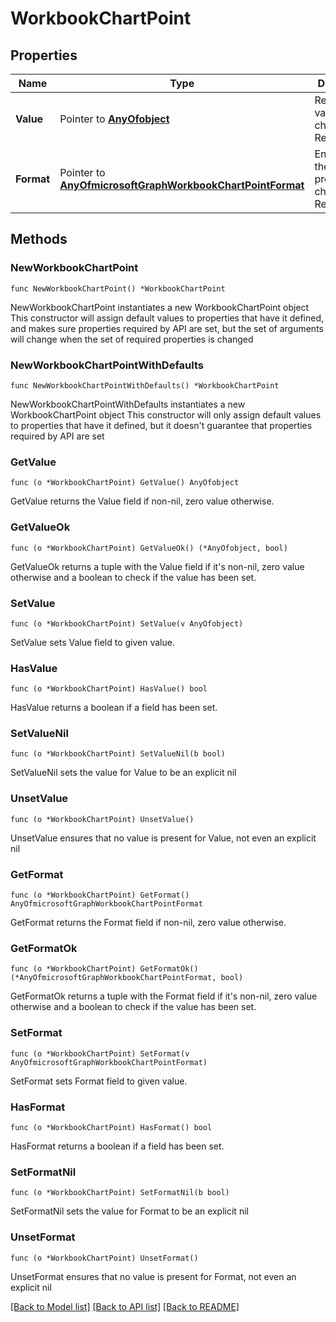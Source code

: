 # WorkbookChartPoint

## Properties

Name | Type | Description | Notes
------------ | ------------- | ------------- | -------------
**Value** | Pointer to [**AnyOfobject**](anyOf&lt;object&gt;.md) | Returns the value of a chart point. Read-only. | [optional] 
**Format** | Pointer to [**AnyOfmicrosoftGraphWorkbookChartPointFormat**](anyOf&lt;microsoft.graph.workbookChartPointFormat&gt;.md) | Encapsulates the format properties chart point. Read-only. | [optional] 

## Methods

### NewWorkbookChartPoint

`func NewWorkbookChartPoint() *WorkbookChartPoint`

NewWorkbookChartPoint instantiates a new WorkbookChartPoint object
This constructor will assign default values to properties that have it defined,
and makes sure properties required by API are set, but the set of arguments
will change when the set of required properties is changed

### NewWorkbookChartPointWithDefaults

`func NewWorkbookChartPointWithDefaults() *WorkbookChartPoint`

NewWorkbookChartPointWithDefaults instantiates a new WorkbookChartPoint object
This constructor will only assign default values to properties that have it defined,
but it doesn't guarantee that properties required by API are set

### GetValue

`func (o *WorkbookChartPoint) GetValue() AnyOfobject`

GetValue returns the Value field if non-nil, zero value otherwise.

### GetValueOk

`func (o *WorkbookChartPoint) GetValueOk() (*AnyOfobject, bool)`

GetValueOk returns a tuple with the Value field if it's non-nil, zero value otherwise
and a boolean to check if the value has been set.

### SetValue

`func (o *WorkbookChartPoint) SetValue(v AnyOfobject)`

SetValue sets Value field to given value.

### HasValue

`func (o *WorkbookChartPoint) HasValue() bool`

HasValue returns a boolean if a field has been set.

### SetValueNil

`func (o *WorkbookChartPoint) SetValueNil(b bool)`

 SetValueNil sets the value for Value to be an explicit nil

### UnsetValue
`func (o *WorkbookChartPoint) UnsetValue()`

UnsetValue ensures that no value is present for Value, not even an explicit nil
### GetFormat

`func (o *WorkbookChartPoint) GetFormat() AnyOfmicrosoftGraphWorkbookChartPointFormat`

GetFormat returns the Format field if non-nil, zero value otherwise.

### GetFormatOk

`func (o *WorkbookChartPoint) GetFormatOk() (*AnyOfmicrosoftGraphWorkbookChartPointFormat, bool)`

GetFormatOk returns a tuple with the Format field if it's non-nil, zero value otherwise
and a boolean to check if the value has been set.

### SetFormat

`func (o *WorkbookChartPoint) SetFormat(v AnyOfmicrosoftGraphWorkbookChartPointFormat)`

SetFormat sets Format field to given value.

### HasFormat

`func (o *WorkbookChartPoint) HasFormat() bool`

HasFormat returns a boolean if a field has been set.

### SetFormatNil

`func (o *WorkbookChartPoint) SetFormatNil(b bool)`

 SetFormatNil sets the value for Format to be an explicit nil

### UnsetFormat
`func (o *WorkbookChartPoint) UnsetFormat()`

UnsetFormat ensures that no value is present for Format, not even an explicit nil

[[Back to Model list]](../README.md#documentation-for-models) [[Back to API list]](../README.md#documentation-for-api-endpoints) [[Back to README]](../README.md)


